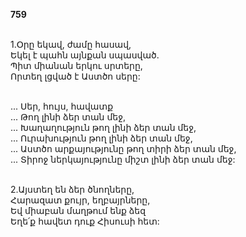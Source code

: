 **759**

\
1.Օրը եկավ, ժամը հասավ,\
Եկել է պահն այնքան սպասված.\
Պիտ միանան երկու սրտերը,\
Որտեղ լցված է Աստծո սերը:

\
 ... Սեր, հույս, հավատք\
 ... Թող լինի ձեր տան մեջ,\
 ... Խաղաղություն թող լինի ձեր տան մեջ,\
 ... Ուրախություն թող լինի ձեր տան մեջ,\
 ... Աստծո արքայությունը թող տիրի ձեր տան մեջ,\
 ... Տիրոջ ներկայությունը միշտ լինի ձեր տան մեջ:

\
2.Այստեղ են ձեր ծնողները,\
Հարազատ քույր, եղբայրները,\
Եվ միաբան մաղթում ենք ձեզ\
Եղե՛ք հավետ դուք Հիսուսի հետ:
